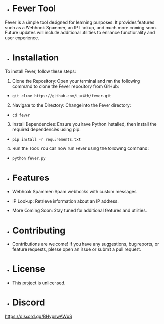- # Fever Tool

Fever is a simple tool designed for learning purposes. It provides features such as a Webhook Spammer, an IP Lookup, and much more coming soon. Future updates will include additional utilities to enhance functionality and user experience.

- # Installation

To install Fever, follow these steps:

1. Clone the Repository:
Open your terminal and run the following command to clone the Fever repository from GitHub:

- `git clone https://github.com/Luv4th/fever.git`

2. Navigate to the Directory:
Change into the Fever directory:

- `cd fever`

3. Install Dependencies:
Ensure you have Python installed, then install the required dependencies using pip:

- `pip install -r requirements.txt`

4. Run the Tool:
You can now run Fever using the following command:

- `python fever.py`

- # Features

- Webhook Spammer: Spam webhooks with custom messages.

- IP Lookup: Retrieve information about an IP address.

- More Coming Soon: Stay tuned for additional features and utilities.

- # Contributing

- Contributions are welcome! If you have any suggestions, bug reports, or feature requests, please open an issue or submit a pull request.

- # License

- This project is unlicensed.
  
- # Discord
https://discord.gg/BHypnwAWuS
